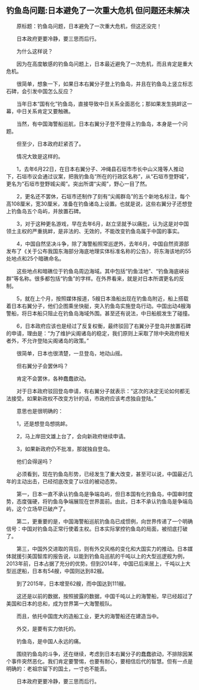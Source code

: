 ## 钓鱼岛问题:日本避免了一次重大危机 但问题还未解决
　　原标题：钓鱼岛问题，日本避免了一次重大危机，但这还没完！

　　日本政府更要冷静，要三思而后行。

　　为什么这样说？

　　因为在高度敏感的钓鱼岛问题上，日本最近避免了一次危机，而且肯定是重大危机。

　　很简单，想象一下，如果日本右翼分子登上钓鱼岛，并且在钓鱼岛上竖立标志石碑，会引发中国怎么反应？

　　当年日本“国有化”钓鱼岛，直接导致中日关系全面恶化；那如果发生挑衅这一幕，中日关系肯定又要触礁。

　　当然，有中国海警船巡航，日本右翼分子登不登得上钓鱼岛，本身是一个问题。

　　但至少，日本政府赶紧否了。

　　情况大致是这样的。

　　1，去年6月22日，在日本右翼分子、冲绳县石垣市市长中山义隆等人推动下，石垣市议会通过议案，把我钓鱼岛“所在的行政区名称”，从“石垣市登野城”，更名为“石垣市登野城尖阁”。突出所谓“尖阁”，野心一目了然。

　　2，更名还不罢休，石垣市还制作了刻有“尖阁群岛”的五个新地名标注，每个高108厘米，宽30厘米，准备在钓鱼诸岛上设置。也就是说，这些右翼分子还想登上钓鱼岛五个岛屿，并放置石碑。

　　3，对于这种更名游戏，早在去年6月，赵立坚就予以痛批，认为这是对中国领土主权的严重挑衅，是非法的、无效的，不能改变钓鱼岛属于中国的事实。

　　4，中国自然坚决斗争，除了海警船照常巡逻外，去年6月，中国自然资源部发布了《关于公布我国东海部分海底地理实体标准名称的公告》，将东海该地的55处地点和25个暗礁命名。

　　这些地点和暗礁位于钓鱼岛周边海域。其中包括“钓鱼洼地”、“钓鱼海底峡谷群”等名称。很多都包括“钓鱼”的字样。在外界看来，就是对日本所谓更名的反制。

　　5，就在上个月，按照媒体报道，5艘日本渔船出现在钓鱼岛附近，船上搭载着日本右翼分子，他们企图乘坐快艇，突入钓鱼岛实施登岛行动。中国出动4艘海警船，将日本船只阻止在钓鱼岛海域外围。甚至还有说法，中日船舰发生了碰撞。

　　6，日本政府应该也是经过了反复权衡，最终驳回了右翼分子登岛并放置石碑的申请，理由是：“为了维护尖阁诸岛的稳定，我们原则上采取了除中央政府相关者外，不允许登陆尖阁诸岛的政策。”

　　很简单，日本也很清楚，一旦登岛，地动山摇。

　　但右翼分子会罢休吗？

　　肯定不会罢休，各种蠢蠢欲动。

　　对于日本政府驳回登岛申请，有右翼分子就表示：“这次的决定无论如何都无法接受。如果新政权不改变方针的话，市政府应该考虑独自登陆。”

　　意思也是很明确的：

　　1，还是想登岛想挑衅。

　　2，马上岸田文雄上台了，会向新政府继续申请。

　　3，如果新政府仍不批准，那就独自登岛。

　　他们会得逞吗？

　　必须看到，现在钓鱼岛形势，已经发生了重大改变，甚至可以说，中国最近几年的主动出击，已经彻底改变了以往的被动态势。

　　第一，日本一直不承认钓鱼岛是争端岛屿，但日本国有化钓鱼岛，中国审时度势，态度强硬，将钓鱼岛争端展现在世界面前。由此，日本不承认钓鱼岛是争端岛屿，这个立场早已破产了。

　　第二，更重要的是，中国海警船巡航钓鱼岛已成惯例，向世界传递了一个明确信号：中国对钓鱼岛正常行使着主权。日本实际掌控钓鱼岛的局面，被彻底打破了。

　　第三，中国外交进取的背后，则有外交风格的变化和大国实力的推动。日本媒体就援引美国智库的报告说，以能到钓鱼岛巡航的千吨以上的大型巡逻舰为例，2013年前，日本占据了充分的优势。但到2014年，中国已后来居上，千吨以上大型巡逻船，日本有54艘，中国则达到82艘。

　　到了2015年，日本增至62艘，而中国达到111艘。

　　这还是以前的数据，按照披露的数据，中国千吨以上的海警船，早已经超过了美国和日本的总和，成为世界第一大海警舰队。

　　而且，依托中国庞大的造船工业，更大的海警船还在建造当中。

　　外交，是要有实力依托的。

　　钓鱼岛，是中国人永远的痛。

　　围绕钓鱼岛的斗争，还在继续，考虑到日本右翼分子的蠢蠢欲动，不排除因某个事件突然恶化。我们肯定要警惕，也要有耐心，要相信后代的智慧。但有一点是明确的：老祖宗留下的国土，一寸也不能丢。

　　日本政府更要冷静，要三思而后行。



